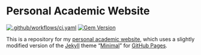 # Personal Academic Website

[![.github/workflows/ci.yaml](https://github.com/pages-themes/minimal/actions/workflows/ci.yaml/badge.svg)](https://github.com/pages-themes/minimal/actions/workflows/ci.yaml)
[![Gem Version](https://badge.fury.io/rb/jekyll-theme-minimal.svg)](https://badge.fury.io/rb/jekyll-theme-minimal)

This is a repository for my [personal academic website](https://alephmembeth.github.io/), which uses a slightly modified version of the [Jekyll](https://jekyllrb.com/) theme “[Minimal](https://github.com/pages-themes/minimal)” for [GitHub Pages](https://pages.github.com/).
